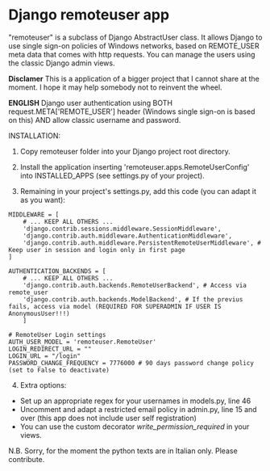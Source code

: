 # Django remoteuser app
"remoteuser" is a subclass of Django AbstractUser class. It allows Django to use single sign-on policies of Windows networks, based on REMOTE_USER meta data that comes with http requests.
You can manage the users using the classic Django admin views.

__Disclamer__
This is a application of a bigger project that I cannot share at the moment. I hope it may help somebody not to reinvent the wheel.

__ENGLISH__
Django user authentication using BOTH request.META['REMOTE_USER'] header (Windows single sign-on is based on this) AND allow classic username and password.

INSTALLATION:
1) Copy remoteuser folder into your Django project root directory.

2) Install the application inserting 'remoteuser.apps.RemoteUserConfig' into INSTALLED_APPS (see settings.py of your project).

3) Remaining in your project's settings.py, add this code (you can adapt it as you want):
```
MIDDLEWARE = [
    # ... KEEP ALL OTHERS ...
    'django.contrib.sessions.middleware.SessionMiddleware',
    'django.contrib.auth.middleware.AuthenticationMiddleware',
    'django.contrib.auth.middleware.PersistentRemoteUserMiddleware', # Keep user in session and login only in first page
]

AUTHENTICATION_BACKENDS = [
    # ... KEEP ALL OTHERS ...
    'django.contrib.auth.backends.RemoteUserBackend', # Access via remote_user
    'django.contrib.auth.backends.ModelBackend', # If the previus fails, access via model (REQUIRED FOR SUPERADMIN IF USER IS AnonymousUser!!!)
    ]
    
# RemoteUser Login settings
AUTH_USER_MODEL = 'remoteuser.RemoteUser'
LOGIN_REDIRECT_URL = ""
LOGIN_URL = "/login"
PASSWORD_CHANGE_FREQUENCY = 7776000 # 90 days password change policy (set to False to deactivate)
```
4) Extra options:
- Set up an appropriate regex for your usernames in models.py, line 46
- Uncomment and adapt a restricted email policy in admin.py, line 15 and over (this app does not include user self registration)
- You can use the custom decorator *write_permission_required* in your views.


N.B. Sorry, for the moment the python texts are in Italian only. Please contribute.
